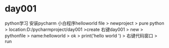 # day001
python学习
安装pycharm
小白程序helloworld
file > newproject > pure python > location:D:/pycharmproject/day001 >create
右键day001 > new > pythonfile > name:helloworld > ok > print('hello world ') > 右键代码窗口 > run
